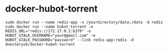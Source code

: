 docker-hubot-torrent
====================

```shell
sudo docker run --name redis-app -v /yourdirectory/data:/data -d redis
sudo docker run --name hubot-torrent -e REDIS_URL="redis://172.17.0.2:6379" -e HUBOT_GTALK_USERNAME="your@gmail.com" -e HUBOT_GTALK_PASSWORD="password" --link redis-app:redis -d dnesteryuk/docker-hubot-torrent
```
